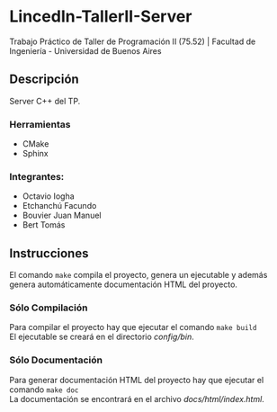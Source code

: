 # LincedIn-TallerII-Server
Trabajo Práctico de Taller de Programación II (75.52) | Facultad de Ingeniería - Universidad de Buenos Aires

## Descripción
Server C++ del TP.

### Herramientas
  - CMake
  - Sphinx

### Integrantes:
  - Octavio Iogha
  - Etchanchú Facundo
  - Bouvier Juan Manuel
  - Bert Tomás

## Instrucciones

El comando `make` compila el proyecto, genera un ejecutable y además genera automáticamente documentación HTML del proyecto.

### Sólo Compilación
Para compilar el proyecto hay que ejecutar el comando `make build`<br />
El ejecutable se creará en el directorio _config/bin_.<br />

### Sólo Documentación
Para generar documentación HTML del proyecto hay que ejecutar el comando `make doc`<br />
La documentación se encontrará en el archivo _docs/html/index.html_.<br />

